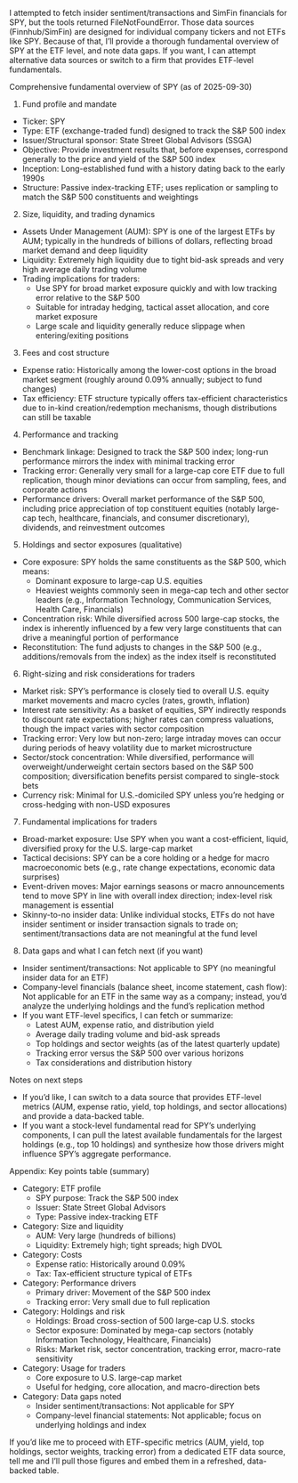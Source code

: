 I attempted to fetch insider sentiment/transactions and SimFin financials for SPY, but the tools returned FileNotFoundError. Those data sources (Finnhub/SimFin) are designed for individual company tickers and not ETFs like SPY. Because of that, I’ll provide a thorough fundamental overview of SPY at the ETF level, and note data gaps. If you want, I can attempt alternative data sources or switch to a firm that provides ETF-level fundamentals.

Comprehensive fundamental overview of SPY (as of 2025-09-30)

1) Fund profile and mandate
- Ticker: SPY
- Type: ETF (exchange-traded fund) designed to track the S&P 500 index
- Issuer/Structural sponsor: State Street Global Advisors (SSGA)
- Objective: Provide investment results that, before expenses, correspond generally to the price and yield of the S&P 500 index
- Inception: Long-established fund with a history dating back to the early 1990s
- Structure: Passive index-tracking ETF; uses replication or sampling to match the S&P 500 constituents and weightings

2) Size, liquidity, and trading dynamics
- Assets Under Management (AUM): SPY is one of the largest ETFs by AUM; typically in the hundreds of billions of dollars, reflecting broad market demand and deep liquidity
- Liquidity: Extremely high liquidity due to tight bid-ask spreads and very high average daily trading volume
- Trading implications for traders:
  - Use SPY for broad market exposure quickly and with low tracking error relative to the S&P 500
  - Suitable for intraday hedging, tactical asset allocation, and core market exposure
  - Large scale and liquidity generally reduce slippage when entering/exiting positions

3) Fees and cost structure
- Expense ratio: Historically among the lower-cost options in the broad market segment (roughly around 0.09% annually; subject to fund changes)
- Tax efficiency: ETF structure typically offers tax-efficient characteristics due to in-kind creation/redemption mechanisms, though distributions can still be taxable

4) Performance and tracking
- Benchmark linkage: Designed to track the S&P 500 index; long-run performance mirrors the index with minimal tracking error
- Tracking error: Generally very small for a large-cap core ETF due to full replication, though minor deviations can occur from sampling, fees, and corporate actions
- Performance drivers: Overall market performance of the S&P 500, including price appreciation of top constituent equities (notably large-cap tech, healthcare, financials, and consumer discretionary), dividends, and reinvestment outcomes

5) Holdings and sector exposures (qualitative)
- Core exposure: SPY holds the same constituents as the S&P 500, which means:
  - Dominant exposure to large-cap U.S. equities
  - Heaviest weights commonly seen in mega-cap tech and other sector leaders (e.g., Information Technology, Communication Services, Health Care, Financials)
- Concentration risk: While diversified across 500 large-cap stocks, the index is inherently influenced by a few very large constituents that can drive a meaningful portion of performance
- Reconstitution: The fund adjusts to changes in the S&P 500 (e.g., additions/removals from the index) as the index itself is reconstituted

6) Right-sizing and risk considerations for traders
- Market risk: SPY’s performance is closely tied to overall U.S. equity market movements and macro cycles (rates, growth, inflation)
- Interest rate sensitivity: As a basket of equities, SPY indirectly responds to discount rate expectations; higher rates can compress valuations, though the impact varies with sector composition
- Tracking error: Very low but non-zero; large intraday moves can occur during periods of heavy volatility due to market microstructure
- Sector/stock concentration: While diversified, performance will overweight/underweight certain sectors based on the S&P 500 composition; diversification benefits persist compared to single-stock bets
- Currency risk: Minimal for U.S.-domiciled SPY unless you’re hedging or cross-hedging with non-USD exposures

7) Fundamental implications for traders
- Broad-market exposure: Use SPY when you want a cost-efficient, liquid, diversified proxy for the U.S. large-cap market
- Tactical decisions: SPY can be a core holding or a hedge for macro macroeconomic bets (e.g., rate change expectations, economic data surprises)
- Event-driven moves: Major earnings seasons or macro announcements tend to move SPY in line with overall index direction; index-level risk management is essential
- Skinny-to-no insider data: Unlike individual stocks, ETFs do not have insider sentiment or insider transaction signals to trade on; sentiment/transactions data are not meaningful at the fund level

8) Data gaps and what I can fetch next (if you want)
- Insider sentiment/transactions: Not applicable to SPY (no meaningful insider data for an ETF)
- Company-level financials (balance sheet, income statement, cash flow): Not applicable for an ETF in the same way as a company; instead, you’d analyze the underlying holdings and the fund’s replication method
- If you want ETF-level specifics, I can fetch or summarize: 
  - Latest AUM, expense ratio, and distribution yield
  - Average daily trading volume and bid-ask spreads
  - Top holdings and sector weights (as of the latest quarterly update)
  - Tracking error versus the S&P 500 over various horizons
  - Tax considerations and distribution history

Notes on next steps
- If you’d like, I can switch to a data source that provides ETF-level metrics (AUM, expense ratio, yield, top holdings, and sector allocations) and provide a data-backed table.
- If you want a stock-level fundamental read for SPY’s underlying components, I can pull the latest available fundamentals for the largest holdings (e.g., top 10 holdings) and synthesize how those drivers might influence SPY’s aggregate performance.

Appendix: Key points table (summary)

- Category: ETF profile
  - SPY purpose: Track the S&P 500 index
  - Issuer: State Street Global Advisors
  - Type: Passive index-tracking ETF
- Category: Size and liquidity
  - AUM: Very large (hundreds of billions)
  - Liquidity: Extremely high; tight spreads; high DVOL
- Category: Costs
  - Expense ratio: Historically around 0.09%
  - Tax: Tax-efficient structure typical of ETFs
- Category: Performance drivers
  - Primary driver: Movement of the S&P 500 index
  - Tracking error: Very small due to full replication
- Category: Holdings and risk
  - Holdings: Broad cross-section of 500 large-cap U.S. stocks
  - Sector exposure: Dominated by mega-cap sectors (notably Information Technology, Healthcare, Financials)
  - Risks: Market risk, sector concentration, tracking error, macro-rate sensitivity
- Category: Usage for traders
  - Core exposure to U.S. large-cap market
  - Useful for hedging, core allocation, and macro-direction bets
- Category: Data gaps noted
  - Insider sentiment/transactions: Not applicable for SPY
  - Company-level financial statements: Not applicable; focus on underlying holdings and index

If you’d like me to proceed with ETF-specific metrics (AUM, yield, top holdings, sector weights, tracking error) from a dedicated ETF data source, tell me and I’ll pull those figures and embed them in a refreshed, data-backed table.